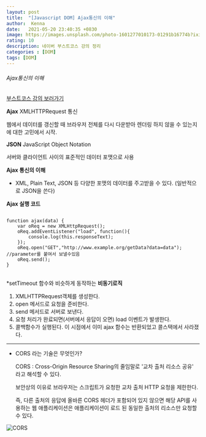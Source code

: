 ```yaml
---
layout: post
title:  "[Javascript DOM] Ajax통신의 이해"
author:  Kenna
date:   2021-05-20 23:40:35 +0830
image: https://images.unsplash.com/photo-1601277010173-01291b16774b?ixid=MnwxMjA3fDB8MHxwaG90by1wYWdlfHx8fGVufDB8fHx8&ixlib=rb-1.2.1&auto=format&fit=crop&w=1170&q=80
rating: 10
description: 네이버 부스트코스 강의 정리
categories : [DOM]
tags: [DOM]
---
```



###### Ajax통신의 이해
[부스트코스 강의 보러가기]("https://www.boostcourse.org/web316/lecture/16701/?isDesc=false")


**Ajax**&nbsp;XMLHTTPRequest 통신

웹에서 데이터를 갱신할 때 브라우저 전체를 다시 다운받아 렌더링 하지 않을 수 있는지에 대한 고민에서 시작.

**JSON**&nbsp;JavaScript Object Notation

서버와 클라이언트 사이의 표준적인 데이터 포맷으로 사용



**Ajax 통신의 이해**<br>

- XML, Plain Text, JSON 등 다양한 포맷의 데이터를 주고받을 수 있다. (일반적으로 JSON을 쓴다)

**Ajax 실행 코드**<br>

<pre>
<code>
function ajax(data) {
    var oReq = new XMLHttpRequest();
    oReq.addEventListener("load", function(){
        console.log(this.responseText);
    });
    oReq.open("GET","http://www.example.org/getData?data=data"); //parameter를 붙여서 보낼수있음
    oReq.send();
}
</code>
</pre>




*setTimeout 함수와 비슷하게 동작하는 **비동기로직**

1. XMLHTTPRequest객체를 생성한다.
2. open 메서드로 요청을 준비한다.
3. send 메서드로 서버로 보낸다.
4. 요청 처리가 완료되면(서버에서 응답이 오면) load 이벤트가 발생한다.
5. 콜백함수가 실행된다. 이 시점에서 이미 ajax 함수는 반환되었고 콜스택에서 사라졌다.



------------------------
- CORS 라는 기술은 무엇인가?

    CORS : Cross-Origin Resource Sharing의 줄임말로 '교차 출처 리소스 공유' 라고 해석할 수 있다.

    보안상의 이유로 브라우저는 스크립트가 요청한 교차 출처 HTTP 요청을 제한한다.

    즉, 다른 출처의 응답에 올바른 CORS 헤더가 포함되어 있지 않으면 해당 API를 사용하는 웹 애플리케이션은 애플리케이션이 로드 된 동일한 출처의 리소스만 요청할 수 있다.

![CORS](https://developer.mozilla.org/en-US/docs/Web/HTTP/CORS/cors_principle.png)